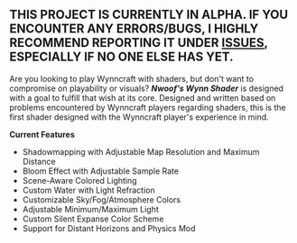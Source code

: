 ## THIS PROJECT IS CURRENTLY IN ALPHA. IF YOU ENCOUNTER ANY ERRORS/BUGS, I HIGHLY RECOMMEND REPORTING IT UNDER [ISSUES](https://github.com/nwoof2012/Nwoofs-Wynn-Shader/issues), ESPECIALLY IF NO ONE ELSE HAS YET.
Are you looking to play Wynncraft with shaders, but don't want to compromise on playability or visuals? _**Nwoof's Wynn Shader**_ is designed with a goal to fulfill that wish at its core. Designed and written based on problems encountered by Wynncraft players regarding shaders, this is the first shader designed with the Wynncraft player's experience in mind.

**Current Features**
- Shadowmapping with Adjustable Map Resolution and Maximum Distance
- Bloom Effect with Adjustable Sample Rate
- Scene-Aware Colored Lighting
- Custom Water with Light Refraction
- Customizable Sky/Fog/Atmosphere Colors
- Adjustable Minimum/Maximum Light
- Custom Silent Expanse Color Scheme
- Support for Distant Horizons and Physics Mod
